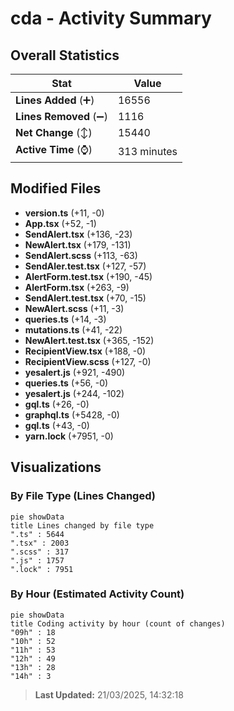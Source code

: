 # cda - Activity Summary 

## Overall Statistics

| Stat                   | Value                                                             |
| ---------------------- | ----------------------------------------------------------------- |
| **Lines Added** (➕)   | 16556                                          |
| **Lines Removed** (➖) | 1116                                        |
| **Net Change** (↕)    | 15440                |
| **Active Time** (⌚)   | 313 minutes |


## Modified Files
- **version.ts** (+11, -0)
- **App.tsx** (+52, -1)
- **SendAlert.tsx** (+136, -23)
- **NewAlert.tsx** (+179, -131)
- **SendAlert.scss** (+113, -63)
- **SendAler.test.tsx** (+127, -57)
- **AlertForm.test.tsx** (+190, -45)
- **AlertForm.tsx** (+263, -9)
- **SendAlert.test.tsx** (+70, -15)
- **NewAlert.scss** (+11, -3)
- **queries.ts** (+14, -3)
- **mutations.ts** (+41, -22)
- **NewAlert.test.tsx** (+365, -152)
- **RecipientView.tsx** (+188, -0)
- **RecipientView.scss** (+127, -0)
- **yesalert.js** (+921, -490)
- **queries.ts** (+56, -0)
- **yesalert.js** (+244, -102)
- **gql.ts** (+26, -0)
- **graphql.ts** (+5428, -0)
- **gql.ts** (+43, -0)
- **yarn.lock** (+7951, -0)

## Visualizations

### By File Type (Lines Changed)

```mermaid
pie showData
title Lines changed by file type
".ts" : 5644
".tsx" : 2003
".scss" : 317
".js" : 1757
".lock" : 7951
```

### By Hour (Estimated Activity Count)

```mermaid
pie showData
title Coding activity by hour (count of changes)
"09h" : 18
"10h" : 52
"11h" : 53
"12h" : 49
"13h" : 28
"14h" : 3
```


> **Last Updated:** 21/03/2025, 14:32:18